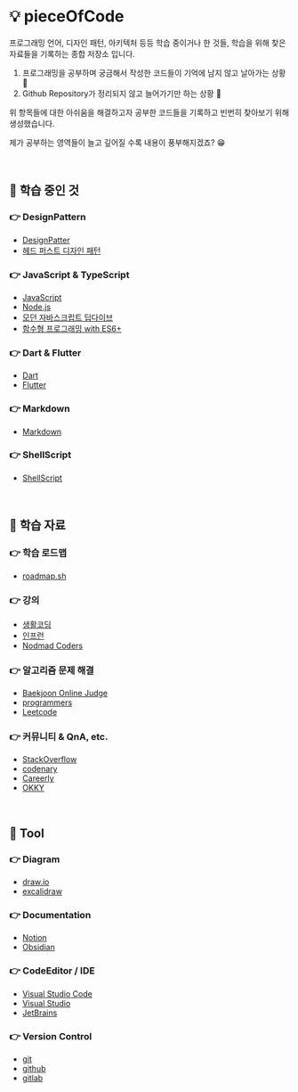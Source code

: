 # 💡 pieceOfCode

프로그래밍 언어, 디자인 패턴, 아키텍처 등등 학습 중이거나 한 것들, 학습을 위해 찾은 자료들을 기록하는 종합 저장소 입니다.

1. 프로그래밍을 공부하며 궁금해서 작성한 코드들이 기억에 남지 않고 날아가는 상황 😤
2. Github Repository가 정리되지 않고 늘어가기만 하는 상황 🤪

위 항목들에 대한 아쉬움을 해결하고자 공부한 코드들을 기록하고 빈번히 찾아보기 위해 생성했습니다.

제가 공부하는 영역들이 늘고 깊어질 수록 내용이 풍부해지겠죠? 😁

</br>

## 📌 학습 중인 것

### 👉 DesignPattern

- [DesignPatter](./pieceOfDesignPattern/)
- [헤드 퍼스트 디자인 패턴](./pieceOfDesignPattern/Head-First-Design-Pattern/)

### 👉 JavaScript & TypeScript

- [JavaScript](./pieceOfJavaScript/)
- [Node.js](./pieceOfJavaScript/pieceOfNodeJS)
- [모던 자바스크립트 딥다이브](./pieceOfJavaScript/Mordern-JavaScript-Deep-Dive/)
- [함수형 프로그래밍 with ES6+](./pieceOfJavaScript/FuntionalPrograming_with_JS_ES6+/)

### 👉 Dart & Flutter

- [Dart](./pieceOfDart/)
- [Flutter](./pieceOfFlutter/)

### 👉 Markdown

- [Markdown](./pieceOfMarkdown/)

### 👉 ShellScript

- [ShellScript](./pieceOfShellScript/)

</br>

## 📌 학습 자료

### 👉 학습 로드맵

- [roadmap.sh](https://roadmap.sh/)

### 👉 강의

- [생활코딩](https://opentutorials.org/course/1)
- [인프런](https://www.inflearn.com/)
- [Nodmad Coders](https://nomadcoders.co/)

### 👉 알고리즘 문제 해결

- [Baekjoon Online Judge](https://www.acmicpc.net/)
- [programmers](https://programmers.co.kr/)
- [Leetcode](https://leetcode.com/problemset/all/)

### 👉 커뮤니티 & QnA, etc.

- [StackOverflow](https://stackoverflow.com/)
- [codenary](https://www.codenary.co.kr/)
- [Careerly](https://careerly.co.kr/home)
- [OKKY](https://okky.kr/)

</br>

## 📌 Tool

### 👉 Diagram

- [draw.io](https://app.diagrams.net/)
- [excalidraw](https://excalidraw.com/)

### 👉 Documentation

- [Notion](https://www.notion.so/)
- [Obsidian](https://obsidian.md/)

### 👉 CodeEditor / IDE

- [Visual Studio Code](https://code.visualstudio.com/)
- [Visual Studio](https://visualstudio.microsoft.com/ko/)
- [JetBrains](https://www.jetbrains.com/ko-kr/)

### 👉 Version Control

- [git](https://git-scm.com/)
- [github](https://github.com/)
- [gitlab](https://about.gitlab.com/)
